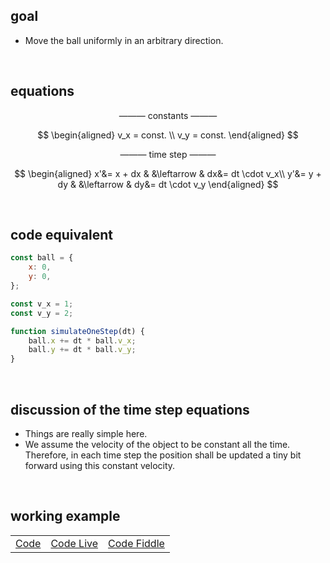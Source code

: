 ## goal
+ Move the ball uniformly in an arbitrary direction.

<br>

## equations
$$
\text{--------- constants ---------}
$$

$$
\begin{aligned}
v_x = const. \\
v_y = const.
\end{aligned}
$$

$$
\text{--------- time step ---------}
$$

$$
\begin{aligned}
x'&= x + dx  &  &\leftarrow  &  dx&= dt \cdot v_x\\
y'&= y + dy  &  &\leftarrow  &  dy&= dt \cdot v_y
\end{aligned}
$$

<br>

## code equivalent
```js
const ball = {
    x: 0,
    y: 0,
};

const v_x = 1;
const v_y = 2;

function simulateOneStep(dt) {
    ball.x += dt * ball.v_x;
    ball.y += dt * ball.v_y;
}
```

<br>

## discussion of the time step equations
+ Things are really simple here.
+ We assume the velocity of the object to be constant all the time. Therefore, in each time step the position shall be updated a tiny bit forward using this constant velocity.

<br>

## working example

||||
| --- | --- | --- |
| [Code](https://github.com/pitizzzle/physics-simulations-balls/blob/main/code/level-1-uniform-motion.html) | [Code Live](https://pitizzzle.github.io/physics-simulations-balls/code/level-1-uniform-motion.html) | [Code Fiddle](https://jsfiddle.net/pitizzzle/tozgs1c5/2/) |
